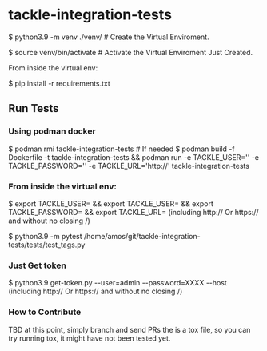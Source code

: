 # tackle-integration-tests

$ python3.9 -m venv ./venv/ # Create the Virtual Enviroment.

$ source venv/bin/activate # Activate the Virtual Enviroment Just Created.

From inside the virtual env:

$ pip install -r requirements.txt

## Run Tests

### Using podman docker

$ podman rmi tackle-integration-tests # If needed
$ podman build -f Dockerfile -t tackle-integration-tests &&
  podman run -e TACKLE_USER='' -e TACKLE_PASSWORD='' -e TACKLE_URL='http://' tackle-integration-tests



### From inside the virtual env:

$ export TACKLE_USER=<user> && export TACKLE_USER=<user> && export TACKLE_PASSWORD=<pass> && export TACKLE_URL=<url> (including http:// Or https:// and without no closing /)
 
$ python3.9  -m pytest /home/amos/git/tackle-integration-tests/tests/test_tags.py


### Just Get token

$ python3.9 get-token.py --user=admin --password=XXXX --host <tackle-url> (including http:// Or https:// and without no closing /)
 
### How to Contribute
TBD
at this point, simply branch and send PRs
the is a tox file, so you can try running tox, it might have not been tested yet.

